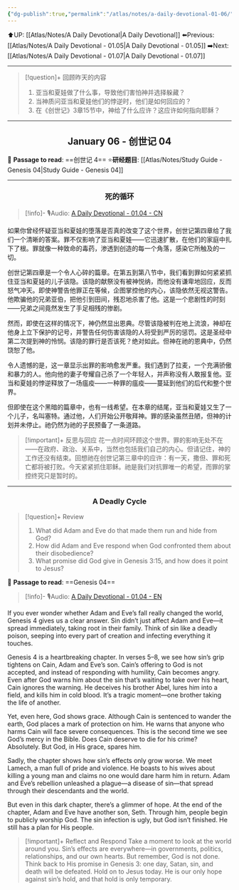 ```yaml
---
{"dg-publish":true,"permalink":"/atlas/notes/a-daily-devotional-01-06/"}
---
```


⬆️UP: [[Atlas/Notes/A Daily Devotional\|A Daily Devotional]]
⬅️Previous: [[Atlas/Notes/A Daily Devotional - 01.05\|A Daily Devotional - 01.05]]
➡️Next: [[Atlas/Notes/A Daily Devotional - 01.07\|A Daily Devotional - 01.07]]

---

> [!question]+ 回顾昨天的内容
> 1. 亚当和夏娃做了什么事，导致他们害怕神并选择躲藏？
> 2. 当神质问亚当和夏娃他们的悖逆时，他们是如何回应的？
> 3. 在《创世记》3章15节中，神给了什么应许？这应许如何指向耶稣？

---
## <center>January 06 - 创世记 04</center>

📖 **Passage to read**: ==创世记 4==
⭐**研经题目**: [[Atlas/Notes/Study Guide - Genesis 04\|Study Guide - Genesis 04]]

---
### <center>死的循环</center>

> [!info]- 🎙️Audio: [A Daily Devotional - 01.04 - CN]()

如果你曾经怀疑亚当和夏娃的堕落是否真的改变了这个世界，创世记第四章给了我们一个清晰的答案。罪不仅影响了亚当和夏娃——它迅速扩散，在他们的家庭中扎下了根。罪就像一种致命的毒药，渗透到创造的每一个角落，感染它所触及的一切。

创世记第四章是一个令人心碎的篇章。在第五到第八节中，我们看到罪如何紧紧抓住亚当和夏娃的儿子该隐。该隐的献祭没有被神悦纳，而他没有谦卑地回应，反而怒气冲天。即使神警告他罪正在等候，企图掌控他的内心，该隐依然无视这警告。他欺骗他的兄弟亚伯，把他引到田间，残忍地杀害了他。这是一个悲剧性的时刻——兄弟之间竟然发生了手足相残的惨剧。

然而，即使在这样的情况下，神仍然显出恩典。尽管该隐被判在地上流浪，神却在他身上立下保护的记号，并警告任何伤害该隐的人将受到严厉的惩罚。这是圣经中第二次提到神的怜悯。该隐的罪行是否该死？绝对如此。但神在祂的恩典中，仍然饶恕了他。

令人遗憾的是，这一章显示出罪的影响愈发严重。我们遇到了拉麦，一个充满骄傲和暴力的人。他向他的妻子夸耀自己杀了一个年轻人，并声称没有人敢报复他。亚当和夏娃的悖逆释放了一场瘟疫——一种罪的瘟疫——蔓延到他们的后代和整个世界。

但即使在这个黑暗的篇章中，也有一线希望。在本章的结尾，亚当和夏娃又生了一个儿子，名叫塞特。通过他，人们开始公开敬拜神。罪的感染虽然丑陋，但神的计划并未停止。祂仍然为祂的子民预备了一条道路。

> [!important]+ 反思与回应
> 花一点时间环顾这个世界。罪的影响无处不在——在政府、政治、关系中，当然也包括我们自己的内心。但请记住，神的工作还没有结束。回想祂在创世记第三章中的应许：有一天，撒但、罪和死亡都将被打败。今天紧紧抓住耶稣。祂是我们对抗罪唯一的希望，而罪的掌控终究只是暂时的。



---
### <center>A Deadly Cycle</center>

> [!question]+ Review
> 1. What did Adam and Eve do that made them run and hide from God?
> 2. How did Adam and Eve respond when God confronted them about their disobedience?
> 3. What promise did God give in Genesis 3:15, and how does it point to Jesus?

📖 **Passage to read**: ==Genesis 04==

> [!info]- 🎙️Audio: [A Daily Devotional - 01.04 - EN]()


If you ever wonder whether Adam and Eve’s fall really changed the world, Genesis 4 gives us a clear answer. Sin didn’t just affect Adam and Eve—it spread immediately, taking root in their family. Think of sin like a deadly poison, seeping into every part of creation and infecting everything it touches.

Genesis 4 is a heartbreaking chapter. In verses 5–8, we see how sin’s grip tightens on Cain, Adam and Eve’s son. Cain’s offering to God is not accepted, and instead of responding with humility, Cain becomes angry. Even after God warns him about the sin that’s waiting to take over his heart, Cain ignores the warning. He deceives his brother Abel, lures him into a field, and kills him in cold blood. It’s a tragic moment—one brother taking the life of another.

Yet, even here, God shows grace. Although Cain is sentenced to wander the earth, God places a mark of protection on him. He warns that anyone who harms Cain will face severe consequences. This is the second time we see God’s mercy in the Bible. Does Cain deserve to die for his crime? Absolutely. But God, in His grace, spares him.

Sadly, the chapter shows how sin’s effects only grow worse. We meet Lamech, a man full of pride and violence. He boasts to his wives about killing a young man and claims no one would dare harm him in return. Adam and Eve’s rebellion unleashed a plague—a disease of sin—that spread through their descendants and the world.

But even in this dark chapter, there’s a glimmer of hope. At the end of the chapter, Adam and Eve have another son, Seth. Through him, people begin to publicly worship God. The sin infection is ugly, but God isn’t finished. He still has a plan for His people.

> [!important]+ Reflect and Respond
> Take a moment to look at the world around you. Sin’s effects are everywhere—in governments, politics, relationships, and our own hearts. But remember, God is not done. Think back to His promise in Genesis 3: one day, Satan, sin, and death will be defeated. Hold on to Jesus today. He is our only hope against sin’s hold, and that hold is only temporary.

